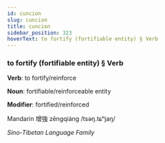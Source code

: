 ```yaml
---
id: cuncion
slug: cuncion
title: cuncion
sidebar_position: 323
hoverText: to fortify (fortifiable entity) § Verb
---
```


### to fortify (fortifiable entity) § Verb

**Verb**: to fortify/reinforce

**Noun**: fortifiable/reinforceable entity

**Modifier**: fortified/reinforced

Mandarin 增強 zēngqiáng /tsəŋ.tɕʰjaŋ/

*Sino-Tibetan Language Family*